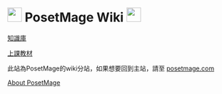 # <img src="http://www.posetmage.com/Icon/New/QuantumNecro_t.png" Height="32" /> PosetMage Wiki <img src="http://www.posetmage.com/Icon/New/QuantumNecro_t.png" Height="32" />


[知識庫](/Knowledge/)

[上課教材](/Lecture/)


此站為PosetMage的wiki分站，如果想要回到主站，請至 [posetmage.com](https://posetmage.com)

[About PosetMage](http://www.posetmage.com/Resume/)
